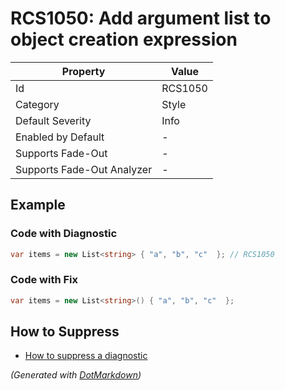 # RCS1050: Add argument list to object creation expression

| Property                    | Value   |
| --------------------------- | ------- |
| Id                          | RCS1050 |
| Category                    | Style   |
| Default Severity            | Info    |
| Enabled by Default          | \-      |
| Supports Fade\-Out          | \-      |
| Supports Fade\-Out Analyzer | \-      |

## Example

### Code with Diagnostic

```csharp
var items = new List<string> { "a", "b", "c"  }; // RCS1050
```

### Code with Fix

```csharp
var items = new List<string>() { "a", "b", "c"  };
```

## How to Suppress

* [How to suppress a diagnostic](../HowToConfigureAnalyzers#how-to-suppress-a-diagnostic)

*\(Generated with [DotMarkdown](http://github.com/JosefPihrt/DotMarkdown)\)*